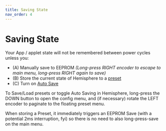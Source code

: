 ```yaml
---
title: Saving State
nav_order: 4
---
```


# Saving State

Your App / applet state will not be remembered between power cycles unless you:

* (A) Manually save to EEPROM _(Long-press RIGHT encoder to escape to main menu, long-press RIGHT again to save)_
* (B) Store the current state of Hemisphere to a [preset](Hemisphere-Presets)
* (C) Turn on [Auto Save](Hemisphere-Presets#auto-save)

To Save/Load presets or toggle Auto Saving in Hemisphere, long-press the DOWN button to open the config menu, and (if necessary) rotate the LEFT encoder to paginate to the floating preset menu.

When storing a Preset, it immediately triggers an EEPROM Save (with a potential 2ms interruption, fyi) so there is no need to also long-press-save on the main menu.
